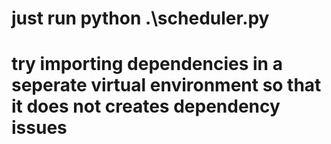 # just run python .\scheduler.py
# try importing dependencies in a seperate virtual environment so that it does not creates dependency issues